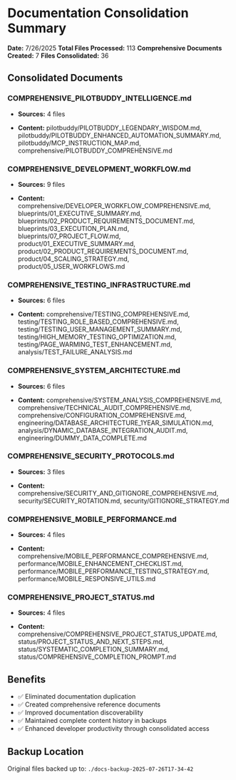 # Documentation Consolidation Summary

**Date:** 7/26/2025
**Total Files Processed:** 113
**Comprehensive Documents Created:** 7
**Files Consolidated:** 36

## Consolidated Documents

### COMPREHENSIVE_PILOTBUDDY_INTELLIGENCE.md


- **Sources:** 4 files

- **Content:** pilotbuddy/PILOTBUDDY_LEGENDARY_WISDOM.md, pilotbuddy/PILOTBUDDY_ENHANCED_AUTOMATION_SUMMARY.md, pilotbuddy/MCP_INSTRUCTION_MAP.md, comprehensive/PILOTBUDDY_COMPREHENSIVE.md

### COMPREHENSIVE_DEVELOPMENT_WORKFLOW.md


- **Sources:** 9 files

- **Content:** comprehensive/DEVELOPER_WORKFLOW_COMPREHENSIVE.md, blueprints/01_EXECUTIVE_SUMMARY.md, blueprints/02_PRODUCT_REQUIREMENTS_DOCUMENT.md, blueprints/03_EXECUTION_PLAN.md, blueprints/07_PROJECT_FLOW.md, product/01_EXECUTIVE_SUMMARY.md, product/02_PRODUCT_REQUIREMENTS_DOCUMENT.md, product/04_SCALING_STRATEGY.md, product/05_USER_WORKFLOWS.md

### COMPREHENSIVE_TESTING_INFRASTRUCTURE.md


- **Sources:** 6 files

- **Content:** comprehensive/TESTING_COMPREHENSIVE.md, testing/TESTING_ROLE_BASED_COMPREHENSIVE.md, testing/TESTING_USER_MANAGEMENT_SUMMARY.md, testing/HIGH_MEMORY_TESTING_OPTIMIZATION.md, testing/PAGE_WARMING_TEST_ENHANCEMENT.md, analysis/TEST_FAILURE_ANALYSIS.md

### COMPREHENSIVE_SYSTEM_ARCHITECTURE.md


- **Sources:** 6 files

- **Content:** comprehensive/SYSTEM_ANALYSIS_COMPREHENSIVE.md, comprehensive/TECHNICAL_AUDIT_COMPREHENSIVE.md, comprehensive/CONFIGURATION_COMPREHENSIVE.md, engineering/DATABASE_ARCHITECTURE_1YEAR_SIMULATION.md, analysis/DYNAMIC_DATABASE_INTEGRATION_AUDIT.md, engineering/DUMMY_DATA_COMPLETE.md

### COMPREHENSIVE_SECURITY_PROTOCOLS.md


- **Sources:** 3 files

- **Content:** comprehensive/SECURITY_AND_GITIGNORE_COMPREHENSIVE.md, security/SECURITY_ROTATION.md, security/GITIGNORE_STRATEGY.md

### COMPREHENSIVE_MOBILE_PERFORMANCE.md


- **Sources:** 4 files

- **Content:** comprehensive/MOBILE_PERFORMANCE_COMPREHENSIVE.md, performance/MOBILE_ENHANCEMENT_CHECKLIST.md, performance/MOBILE_PERFORMANCE_TESTING_STRATEGY.md, performance/MOBILE_RESPONSIVE_UTILS.md

### COMPREHENSIVE_PROJECT_STATUS.md


- **Sources:** 4 files

- **Content:** comprehensive/COMPREHENSIVE_PROJECT_STATUS_UPDATE.md, status/PROJECT_STATUS_AND_NEXT_STEPS.md, status/SYSTEMATIC_COMPLETION_SUMMARY.md, status/COMPREHENSIVE_COMPLETION_PROMPT.md


## Benefits

- ✅ Eliminated documentation duplication
- ✅ Created comprehensive reference documents
- ✅ Improved documentation discoverability
- ✅ Maintained complete content history in backups
- ✅ Enhanced developer productivity through consolidated access

## Backup Location

Original files backed up to: `./docs-backup-2025-07-26T17-34-42`
